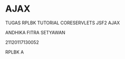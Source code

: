 # AJAX
 
 TUGAS RPLBK TUTORIAL CORESERVLETS JSF2 AJAX

 ANDHIKA FITRA SETYAWAN

 21120117130052
 
 RPLBK A
